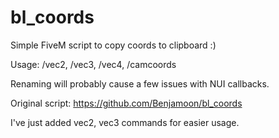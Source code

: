 # bl_coords
Simple FiveM script to copy coords to clipboard :)

Usage: /vec2, /vec3, /vec4, /camcoords

Renaming will probably cause a few issues with NUI callbacks.

Original script: https://github.com/Benjamoon/bl_coords

I've just added vec2, vec3 commands for easier usage.
